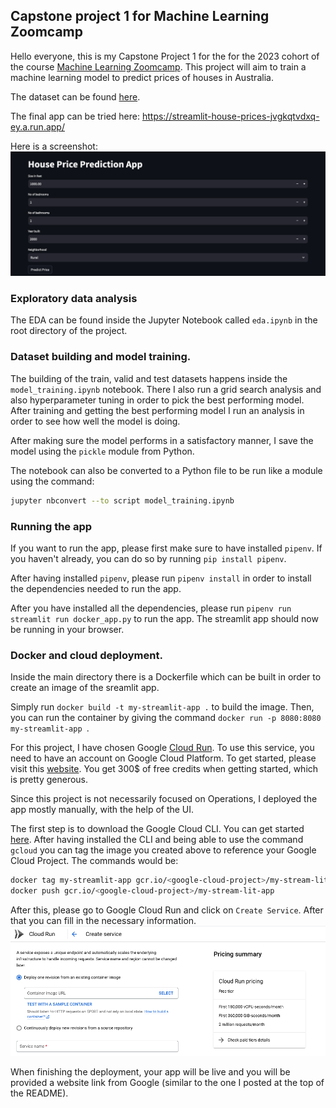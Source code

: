 ## Capstone project 1 for Machine Learning Zoomcamp

Hello everyone, this is my Capstone Project 1 for the for the 2023 cohort of the course [Machine Learning Zoomcamp](https://github.com/DataTalksClub/machine-learning-zoomcamp). This project will aim to train a machine learning model to predict prices of houses in Australia.

The dataset can be found [here](https://www.kaggle.com/datasets/muhammadbinimran/housing-price-prediction-data).

The final app can be tried here: https://streamlit-house-prices-jvgkqtvdxq-ey.a.run.app/

Here is a screenshot:
![Alt text](readme_images/preview.png)

### Exploratory data analysis

The EDA can be found inside the Jupyter Notebook called `eda.ipynb` in the root directory of the project.

### Dataset building and model training.

The building of the train, valid and test datasets happens inside the `model_training.ipynb` notebook. There I also run a grid search analysis and also hyperparameter tuning in order to pick the best performing model. After training and getting the best performing model I run an analysis in order to see how well the model is doing.

After making sure the model performs in a satisfactory manner, I save the model using the `pickle` module from Python.

The notebook can also be converted to a Python file to be run like a module using the command:
```bash
jupyter nbconvert --to script model_training.ipynb
```
### Running the app

If you want to run the app, please first make sure to have installed `pipenv`. If you haven't already, you can do so by running `pip install pipenv`.

After having installed `pipenv`, please run `pipenv install` in order to install the dependencies needed to run the app. 

After you have installed all the dependencies, please run `pipenv run streamlit run docker_app.py` to run the app. The streamlit app should now be running in your browser.

### Docker and cloud deployment.

Inside the main directory there is a Dockerfile which can be built in order to create an image of the sreamlit app.

Simply run `docker build -t my-streamlit-app .` to build the image. Then, you can run the container by giving the command `docker run -p 8080:8080 my-streamlit-app
`.

For this project, I have chosen Google [Cloud Run](https://cloud.google.com/run). To use this service, you need to have an account on Google Cloud Platform. To get started, please visit this [website](https://cloud.google.com/). You get 300$ of free credits when getting started, which is pretty generous.

Since this project is not necessarily focused on Operations, I deployed the app mostly manually, with the help of the UI.

The first step is to download the Google Cloud CLI. You can get started [here](https://cloud.google.com/sdk/gcloud). After having installed the CLI and being able to use the command `gcloud` you can tag the image you created above to reference your Google Cloud Project. The commands would be: 
```bash
docker tag my-streamlit-app gcr.io/<google-cloud-project>/my-stream-lit-app
docker push gcr.io/<google-cloud-project>/my-stream-lit-app
```
After this, please go to Google Cloud Run and click on `Create Service`. After that you can fill in the necessary information.
![Alt text](readme_images/gcr.png)

When finishing the deployment, your app will be live and you will be provided a website link from Google (similar to the one I posted at the top of the README).